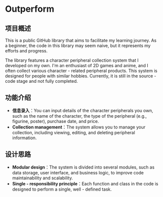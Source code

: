 # Outperform

## 项目概述
This is a public GitHub library that aims to facilitate my learning journey. As a beginner, the code in this library may seem naive, but it represents my efforts and progress. 

The library features a character peripheral collection system that I developed on my own. I'm an enthusiast of 2D games and anime, and I often collect various character - related peripheral products. This system is designed for people with similar hobbies. Currently, it is still in the source - code stage and not fully completed.

## 功能介绍
- **信息录入**：You can input details of the character peripherals you own, such as the name of the character, the type of the peripheral (e.g., figurine, poster), purchase date, and price.
- **Collection management**：The system allows you to manage your collection, including viewing, editing, and deleting peripheral information.

## 设计思路
- **Modular design**：The system is divided into several modules, such as data storage, user interface, and business logic, to improve code maintainability and scalability.
- **Single - responsibility principle**：Each function and class in the code is designed to perform a single, well - defined task.
